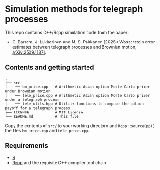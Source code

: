 # Simulation methods for telegraph processes

This repo contains C++/Rcpp simulation code from the paper:

* G. Barrera, J. Lukkarinen and M. S. Pakkanen (2025): Wasserstein error estimates between telegraph processes and Brownian motion, [arXiv:2509.11871](https://arxiv.org/abs/2509.11871). 

## Contents and getting started

```
.
├── src
│   ├── bm_price.cpp   # Arithmetic Asian option Monte Carlo pricer under Brownian motion
│   ├── tele_price.cpp # Arithmetic Asian option Monte Carlo pricer under a telegraph process
│   └── tele_utils.hpp # Utility functions to compute the option payoff for a telegraph process
├── LICENSE            # MIT License
└── README.md          # This file
```

Copy the contents of `src/` to your working directory and `Rcpp::sourceCpp()` the files `bm_price.cpp` and `tele_price.cpp`.

## Requirements

* [R](https://www.r-project.org/)
* [Rcpp](https://cran.r-project.org/web/packages/Rcpp/index.html) and the requisite C++ compiler tool chain
